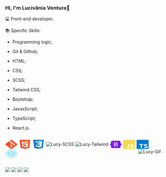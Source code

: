 ### Hi, I'm Lucivânia Ventura🚀

💻 Front-end developer.

📚 Specific Skills:
- Programming logic;
- Git & Github;
- HTML;
- CSS;
- SCSS;
- Tailwind CSS;
- Bootstrap;
- JavasScript;
- TypeScript;
- React.js.
  
  ##
  

  
<div style="display: inline_block">
  <img align="center" alt="Lucy-Git" height="30" width="40" src="https://raw.githubusercontent.com/devicons/devicon/master/icons/git/git-original.svg">
  <img align="center" alt="Lucy-HTML" height="30" width="40" src="https://raw.githubusercontent.com/devicons/devicon/master/icons/html5/html5-original.svg">
  <img align="center" alt="Lucy-CSS" height="30" width="40" src="https://raw.githubusercontent.com/devicons/devicon/master/icons/css3/css3-original.svg">
  <img align="center" alt="Lucy-SCSS" height="30" width="40" src="https://sass-lang.com/assets/img/logos/logo.svg">
  <img align="center" alt="Lucy-Tailwind" height="30" width="40" src="https://upload.wikimedia.org/wikipedia/commons/thumb/d/d5/Tailwind_CSS_Logo.svg/320px-Tailwind_CSS_Logo.svg.png">
  <img align="center" alt="Lucy-Bootstrap" height="30" width="40" src="https://raw.githubusercontent.com/devicons/devicon/master/icons/bootstrap/bootstrap-original.svg">
  <img align="center" alt="Lucy-Js" height="30" width="40" src="https://raw.githubusercontent.com/devicons/devicon/master/icons/javascript/javascript-plain.svg">
  <img align="center" alt="Lucy-Type" height="30" width="40" src="https://raw.githubusercontent.com/devicons/devicon/master/icons/typescript/typescript-original.svg">
  <img align="center" alt="Lucy-React" height="30" width="40" src="https://raw.githubusercontent.com/devicons/devicon/master/icons/react/react-original.svg"> 
  <img align="right" alt="Lucy-Gif" height="150" style="border-radius:50;" src="https://gifs.eco.br/wp-content/uploads/2022/08/gifs-de-pessoas-no-computador-6.gif">
</div>

  ##
 
<div> 
 <a href="https://www.linkedin.com/in/lucivaniaventuradacosta/" target="_blank"><img src="https://img.shields.io/badge/-LinkedIn-%230077B5?style=for-the-badge&logo=linkedin&logoColor=white" target="_blank"></a> 
 <a href = "mailto:lucivania.ventura@gmail.com"><img src="https://img.shields.io/badge/-Gmail-%23333?style=for-the-badge&logo=gmail&logoColor=white" target="_blank"></a>
 <a href="https://discord.gg/Lucivania#7263"><img src="https://img.shields.io/badge/Discord-7289DA?style=for-the-badge&logo=discord&logoColor=white" target="_blank"></a> 
 <a href="https://instagram.com/lucivania_vent" target="_blank"><img src="https://img.shields.io/badge/-Instagram-%23E4405F?style=for-the-badge&logo=instagram&logoColor=white" target="_blank"></a>
</div>
  
